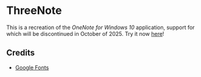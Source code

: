 # ThreeNote
This is a recreation of the *OneNote for Windows 10* application, support for which will be discontinued in October of 2025. Try it now [here](https://emil-apps.github.io/threenote/)!

## Credits
* [Google Fonts](http://fonts.google.com)

